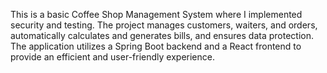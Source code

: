 This is a basic Coffee Shop Management System where I implemented security and testing. The project manages customers, waiters, and orders, automatically calculates and generates bills, and ensures data protection. The application utilizes a Spring Boot backend and a React frontend to provide an efficient and user-friendly experience.
